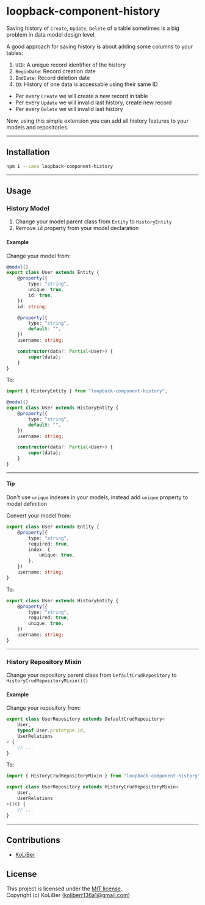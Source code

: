 # loopback-component-history

Saving history of `Create`, `Update`, `Delete` of a table sometimes is a big problem in data model design level.

A good approach for saving history is about adding some columns to your tables:

1. `UID`: A unique record identifier of the history
2. `BeginDate`: Record creation date
3. `EndDate`: Record deletion date
4. `ID`: History of one data is accessable using their same ID

-   Per every `Create` we will create a new record in table
-   Per every `Update` we will invalid last history, create new record
-   Per every `Delete` we will invalid last history

Now, using this simple extension you can add all history features to your models and repositories.

---

## Installation

```bash
npm i --save loopback-component-history
```

---

## Usage

### History Model

1. Change your model parent class from `Entity` to `HistoryEntity`
2. Remove `id` property from your model declaration

#### Example

Change your model from:

```ts
@model()
export class User extends Entity {
    @property({
        type: "string",
        unique: true,
        id: true,
    })
    id: string;

    @property({
        type: "string",
        default: "",
    })
    username: string;

    constructor(data?: Partial<User>) {
        super(data);
    }
}
```

To:

```ts
import { HistoryEntity } from "loopback-component-history";

@model()
export class User extends HistoryEntity {
    @property({
        type: "string",
        default: "",
    })
    username: string;

    constructor(data?: Partial<User>) {
        super(data);
    }
}
```

---

#### Tip

Don't use `unique` indexes in your models, instead add `unique` property to model definition

Convert your model from:

```ts
export class User extends Entity {
    @property({
        type: "string",
        required: true,
        index: {
            unique: true,
        },
    })
    username: string;
}
```

To:

```ts
export class User extends HistoryEntity {
    @property({
        type: "string",
        required: true,
        unique: true,
    })
    username: string;
}
```

---

### History Repository Mixin

Change your repository parent class from `DefaultCrudRepository` to `HistoryCrudRepositoryMixin()()`

#### Example

Change your repository from:

```ts
export class UserRepository extends DefaultCrudRepository<
    User,
    typeof User.prototype.id,
    UserRelations
> {
    // ...
}
```

To:

```ts
import { HistoryCrudRepositoryMixin } from "loopback-component-history";

export class UserRepository extends HistoryCrudRepositoryMixin<
    User,
    UserRelations
>()() {
    // ...
}
```

---

## Contributions

-   [KoLiBer](https://www.linkedin.com/in/mohammad-hosein-nemati-665b1813b/)

## License

This project is licensed under the [MIT license](LICENSE).  
Copyright (c) KoLiBer (koliberr136a1@gmail.com)
